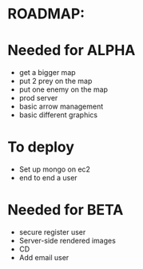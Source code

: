 # ROADMAP:

# Needed for ALPHA
- get a bigger map
- put 2 prey on the map
- put one enemy on the map
- prod server
- basic arrow management
- basic different graphics

# To deploy
- Set up mongo on ec2
- end to end a user

# Needed for BETA
- secure register user
- Server-side rendered images
- CD
- Add email user
